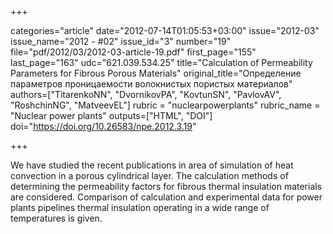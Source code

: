 +++

categories="article"
date="2012-07-14T01:05:53+03:00"
issue="2012-03"
issue_name="2012 - #02"
issue_id="3"
number="19"
file="pdf/2012/03/2012-03-article-19.pdf"
first_page="155"
last_page="163"
udc="621.039.534.25"
title="Calculation of Permeability Parameters for Fibrous Porous Materials"
original_title="Определение параметров проницаемости волокнистых пористых материалов"
authors=["TitarenkoNN", "DvornikovPA", "KovtunSN", "PavlovAV", "RoshchinNG", "MatveevEL"]
rubric = "nuclearpowerplants"
rubric_name = "Nuclear power plants"
outputs=["HTML", "DOI"]
doi="https://doi.org/10.26583/npe.2012.3.19"

+++

We have studied the recent publications in area of simulation of heat convection in a porous cylindrical layer. The calculation methods of determining the permeability factors for fibrous thermal insulation materials are considered. Comparison of calculation and experimental data for power plants pipelines thermal insulation operating in a wide range of temperatures is given.